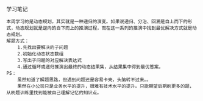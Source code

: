 学习笔记

	本周学习的是动态规划，其实就是一种递归的演变。如果说递归、分治、回溯是自上而下的形式，动态规划就是逆向的自下而上的推演过程，而在这一系列的推演中找到最优解决方式就是动态规划。
	解题方式：
		1.先找出要解决的子问题
		2.初始化动态状态数组
		3.写出子问题的对应解决表达式
		4.通过循环或递归推演出最终的动态结果集，从结果集中得到最优答案。
	PS：
		虽然知道了解题思路，但遇到问题还是容易卡壳，头脑转不过来。。
		果然在小公司只是业务水平的提升，很难有技术水平的提升。只能期望后期刷更多的题，从刷题训练里找到能被自己理解记忆的知识点。